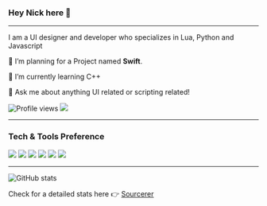 ### Hey Nick here 👋

---

I am a UI designer and developer who specializes in Lua, Python and Javascript
 
 🔭 I’m planning for a Project named **Swift**.
 
 🌱 I’m currently learning C++
 
 💬 Ask me about anything UI related or scripting related!
 
![Profile views](https://gpvc.arturio.dev/ovicular)  <img src="https://img.shields.io/github/followers/ovicular?label=Follow" style=" float:left, margin-right:10px" />

---

### Tech & Tools Preference

<img src="https://img.shields.io/badge/-Node.js-3C873A?style=flat&logo=Node.js&logoColor=white">
<img src="https://img.shields.io/badge/-Progressive Web Apps-5A0FC8?style=flat">
<img src="http://img.shields.io/badge/-Git-F1502F?style=flat&logo=git&logoColor=FFFFFF">
<img src="http://img.shields.io/badge/-Github-000000?style=flat&logo=github&logoColor=FFFFFF">
<img src="http://img.shields.io/badge/-VS%20Code-007ACC?style=flat&logo=visual%20studio%20code&logoColor=white">
<img src="http://img.shields.io/badge/-Heroku-430098?style=flat&logo=heroku&logoColor=white">

---

![GitHub stats](https://github-readme-stats.vercel.app/api?username=ovicular&theme=dark&show_icons=true&hide_border=true)

Check for a detailed stats here :point_right: [Sourcerer](https://sourcerer.io/ovicular)
